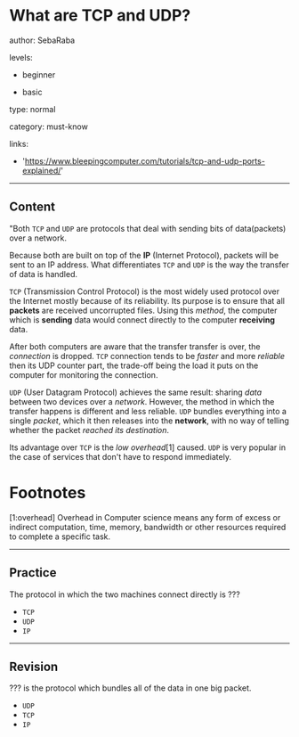 # What are TCP and UDP?
author: SebaRaba

levels:

  - beginner

  - basic

type: normal

category: must-know

links:

  - 'https://www.bleepingcomputer.com/tutorials/tcp-and-udp-ports-explained/'

---
## Content

"Both `TCP` and `UDP` are protocols that deal with sending bits of data(packets) over a network.

Because both are built on top of the **IP** (Internet Protocol), packets will be sent to an IP address. What differentiates `TCP` and `UDP` is the way the transfer of data is handled.

`TCP` (Transmission Control Protocol) is the most widely used protocol over the Internet mostly because of its reliability. Its purpose is to ensure that all **packets** are received uncorrupted files. Using this *method*, the computer which is **sending** data would connect directly to the computer **receiving** data. 

After both computers are aware that the transfer transfer is over, the *connection* is dropped. `TCP` connection tends to be *faster* and more *reliable* then its UDP counter part, the trade-off being the load it puts on the computer for monitoring the connection.

`UDP` (User Datagram Protocol) achieves the same result: sharing *data* between two devices over a *network*. However, the method in which the transfer happens is different and less reliable. `UDP` bundles everything into a single *packet*, which it then releases into the **network**, with no way of telling whether the packet *reached its destination*.

Its advantage over `TCP` is the *low overhead*[1] caused. `UDP` is very popular in the case of services that don't have to respond immediately.

# Footnotes

[1:overhead] 
Overhead in Computer science means any form of excess or indirect computation, time, memory, bandwidth or other resources required to complete a specific task. 

---
## Practice

The protocol in which the two machines connect directly is
???

* `TCP`
* `UDP`
* `IP`

---
## Revision

??? is the protocol which bundles all of the data in one big packet.

* `UDP`
* `TCP`
* `IP`
